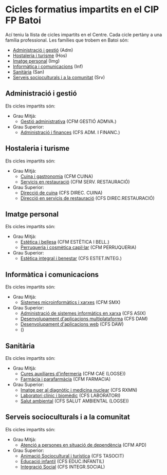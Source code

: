 # Cicles formatius impartits en el CIP FP Batoi
Ací teniu la llista de cicles impartits en el Centre. Cada cicle pertàny a una família professional. Les famílies que trobem en Batoi són:
- [Administració i gestió](#administració-i-gestió) (Adm)
- [Hostaleria i turisme](#hostaleria-i-turisme) (Hos)
- [Imatge personal](#imatge-personal) (Img)
- [Informàtica i comunicacions](#informàtica-i-comunicacions) (Inf)
- [Sanitària](#sanitària) (San)
- [Serveis socioculturals i a la comunitat](#serveis-socioculturals-i-a-la-comunitat) (Srv)

## Administració i gestió
Els cicles impartits són:
- Grau Mitjà:
  - [Gestió administrativa](http://www.ceice.gva.es/web/formacion-profesional/publicador-ciclos/-/asset_publisher/FRACVC0hANWa/content/ciclo-formativo-gestion-administrativa) (CFM GESTIÓ ADMVA.)
- Grau Superior:
  - [Administració i finances](http://www.ceice.gva.es/web/formacion-profesional/publicador-ciclos/-/asset_publisher/FRACVC0hANWa/content/ciclo-formativo-administracion-y-finanzas-loe-?redirect=/web/formacion-profesional/oferta-de-ciclos-formativos-de-formacion-profesional) (CFS ADM. I FINANC.)
  
## Hostaleria i turisme
Els cicles impartits són:
- Grau Mitjà:
  - [Cuina i gastronomia](http://www.ceice.gva.es/web/formacion-profesional/publicador-ciclos/-/asset_publisher/FRACVC0hANWa/content/ciclo-formativo-cocina-y-gastronomia) (CFM CUINA)
  - [Servicis en restauració](http://www.ceice.gva.es/web/formacion-profesional/publicador-ciclos/-/asset_publisher/FRACVC0hANWa/content/ciclo-formativo-servicios-en-restauracion) (CFM SERV. RESTAURACIÓ)
- Grau Superior:
  - [Direcció de cuina](http://www.ceice.gva.es/web/formacion-profesional/publicador-ciclos/-/asset_publisher/FRACVC0hANWa/content/ciclo-formativo-direccion-de-cocina) (CFS DIREC. CUINA)
  - [Direcció en servicis de restauració](http://www.ceice.gva.es/web/formacion-profesional/publicador-ciclos/-/asset_publisher/FRACVC0hANWa/content/ciclo-formativo-direccion-de-servicios-de-restauracion) (CFS DIREC.RESTAURACIÓ)
  
## Imatge personal
Els cicles impartits són:
- Grau Mitjà:
  - [Estètica i bellesa](http://www.ceice.gva.es/web/formacion-profesional/publicador-ciclos/-/asset_publisher/FRACVC0hANWa/content/ciclo-formativo-estetica-y-belleza-loe-) (CFM ESTÈTICA I BELL.)
  - [Perruqueria i cosmètica capil·lar](http://www.ceice.gva.es/web/formacion-profesional/publicador-ciclos/-/asset_publisher/FRACVC0hANWa/content/ciclo-formativo-peluqueria-y-cosmetica-capilar) (CFM PERRUQUERIA)
- Grau Superior:
  - [Estètica integral i benestar](http://www.ceice.gva.es/web/formacion-profesional/publicador-ciclos/-/asset_publisher/FRACVC0hANWa/content/ciclo-formativo-estetica-integral-y-bienestar) (CFS ESTET.INTEG.)
  
## Informàtica i comunicacions
Els cicles impartits són:
- Grau Mitjà:
  - [Sistemes microinformàtics i xarxes](http://www.ceice.gva.es/web/formacion-profesional/publicador-ciclos/-/asset_publisher/FRACVC0hANWa/content/ciclo-formativo-sistemas-microinformatico-y-redes) (CFM SMX)
- Grau Superior:
  - [Administració de sistemes informàtics en xarxa](http://www.ceice.gva.es/web/formacion-profesional/publicador-ciclos/-/asset_publisher/FRACVC0hANWa/content/ciclo-formativo-administracion-de-sistemas-informaticos-en-red) (CFS ASIX)
  - [Desenvolupament d'aplicacions multiplataforma](http://www.ceice.gva.es/web/formacion-profesional/publicador-ciclos/-/asset_publisher/FRACVC0hANWa/content/ciclo-formativo-desarrollo-de-aplicaciones-multiplataforma) (CFS DAM)
  - [Desenvolupament d'aplicacions web](http://www.ceice.gva.es/web/formacion-profesional/publicador-ciclos/-/asset_publisher/FRACVC0hANWa/content/ciclo-formativo-desarrollo-de-aplicaciones-web) (CFS DAW)
  - []() ()
  
  
## Sanitària
Els cicles impartits són:
- Grau Mitjà:
  - [Cures auxiliares d'infermeria](http://www.ceice.gva.es/web/formacion-profesional/publicador-ciclos/-/asset_publisher/FRACVC0hANWa/content/ciclo-formativo-cuidados-auxiliares-de-enfermeria) (CFM CAE (LOGSE))
  - [Farmàcia i parafarmàcia](http://www.ceice.gva.es/web/formacion-profesional/publicador-ciclos/-/asset_publisher/FRACVC0hANWa/content/ciclo-formativo-farmacia-y-parafarmacia) (CFM FARMACIA)
- Grau Superior:
  - [Imatge per al diagnòtic i medicina nuclear](http://www.ceice.gva.es/web/formacion-profesional/publicador-ciclos/-/asset_publisher/FRACVC0hANWa/content/ciclo-formativo-imagen-para-el-diagnostico-y-medicina-nuclear) (CFS RXMN)
  - [Laboratori clínic i biomèdic](http://www.ceice.gva.es/web/formacion-profesional/publicador-ciclos/-/asset_publisher/FRACVC0hANWa/content/ciclo-formativo-laboratorio-clinico-y-biomedico) (CFS LABORATORI)
  - [Salut ambiental](http://www.ceice.gva.es/web/formacion-profesional/publicador-ciclos/-/asset_publisher/FRACVC0hANWa/content/ciclo-formativo-salud-ambiental) (CFS SALUT AMBIENTAL (LOGSE))

## Serveis socioculturals i a la comunitat
Els cicles impartits són:
- Grau Mitjà:
  - [Atenció a persones en situació de dependència](http://www.ceice.gva.es/web/formacion-profesional/publicador-ciclos/-/asset_publisher/FRACVC0hANWa/content/ciclo-formativo-atencion-a-personas-en-situacion-de-dependencia) (CFM APD)
- Grau Superior:
  - [Animació Sociocultural i turística](http://www.ceice.gva.es/web/formacion-profesional/publicador-ciclos/-/asset_publisher/FRACVC0hANWa/content/ciclo-formativo-animacion-sociocultural-y-turistica-loe-) (CFS TASOCIT)
  - [Educació infantil](http://www.ceice.gva.es/web/formacion-profesional/publicador-ciclos/-/asset_publisher/FRACVC0hANWa/content/ciclo-formativo-educacion-infantil) (CFS EDUC.INFANTIL)
  - [Integració Social](http://www.ceice.gva.es/web/formacion-profesional/publicador-ciclos/-/asset_publisher/FRACVC0hANWa/content/ciclo-formativo-integracion-social-loe-) (CFS INTEGR.SOCIAL)
  
